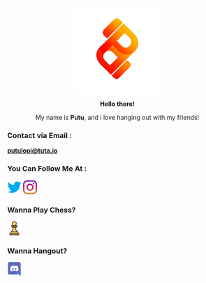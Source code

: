 <p align="center">

<img height=200 width=200 src="https://github.com/putulopi/images/blob/main/logo.png">

</p>

<p align="center"><b>Hello there!</b></p>

<p align="center">
My name is <b>Putu</b>,
and i love hanging out
with my friends!
</p>

### Contact via Email :

<b>putulopi@tuta.io</b>

### You Can Follow Me At :

<p>
<a href="https://twitter.com/putulopi"> <img alt="Twitter" height=32 width=32 src="https://github.com/putulopi/images/blob/main/twitter.png"></a>
<a href="https://instagram.com/putulopi"> <img alt="Instagram" height=32 width=32 src="https://github.com/putulopi/images/blob/main/instagram.png"></a>
</p>

### Wanna Play Chess?

<a href="https://www.chess.com/member/putulopi"> <img height=32 width=32 src="https://github.com/putulopi/images/blob/main/pawn.png"></a>

### Wanna Hangout?

<img height=32 width=32 src="https://github.com/putulopi/images/blob/main/discord.png">
